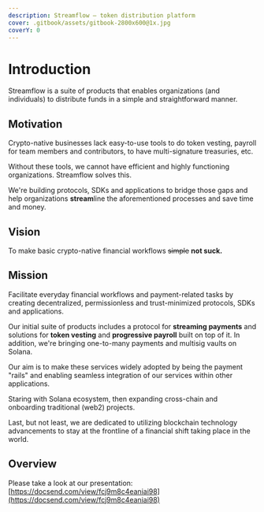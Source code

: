 ```yaml
---
description: Streamflow — token distribution platform
cover: .gitbook/assets/gitbook-2800x600@1x.jpg
coverY: 0
---
```


# Introduction

Streamflow is a suite of products that enables organizations (and individuals) to distribute funds in a simple and straightforward manner.

## Motivation

Crypto-native businesses lack easy-to-use tools to do token vesting, payroll for team members and contributors, to have multi-signature treasuries, etc.

Without these tools, we cannot have efficient and highly functioning organizations. Streamflow solves this.

We're building protocols, SDKs and applications to bridge those gaps and help organizations **stream**line the aforementioned processes and save time and money.

## Vision

To make basic crypto-native financial workflows ~~simple~~ **not suck.**

## Mission

Facilitate everyday financial workflows and payment-related tasks by creating decentralized, permissionless and trust-minimized protocols, SDKs and applications.

Our initial suite of products includes a protocol for **streaming payments** and solutions for **token vesting** and **progressive payroll** built on top of it. In addition, we're bringing one-to-many payments and multisig vaults on Solana.

Our aim is to make these services widely adopted by being the payment "rails" and enabling seamless integration of our services within other applications.

Staring with Solana ecosystem, then expanding cross-chain and onboarding traditional (web2) projects.

Last, but not least, we are dedicated to utilizing blockchain technology advancements to stay at the frontline of a financial shift taking place in the world.

## Overview

Please take a look at our presentation: [https://docsend.com/view/fcj9m8c4eaniai98](https://docsend.com/view/fcj9m8c4eaniai98)
